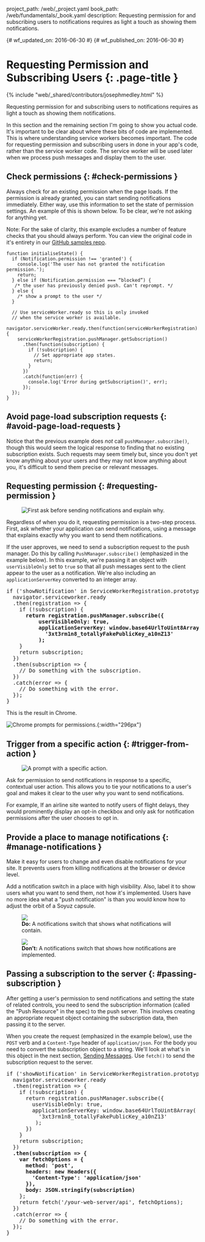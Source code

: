 project_path: /web/_project.yaml
book_path: /web/fundamentals/_book.yaml
description: Requesting permission for and subscribing users to notifications requires as light a touch as showing them notifications.

{# wf_updated_on: 2016-06-30 #}
{# wf_published_on: 2016-06-30 #}

# Requesting Permission and Subscribing Users {: .page-title }

{% include "web/_shared/contributors/josephmedley.html" %}

Requesting permission for and subscribing users to notifications requires as light a touch as showing them notifications.

In this section and the remaining section I'm going to show you actual code.
It's important to be clear about where these bits of code are implemented. This
is where understanding service workers becomes important. The code for
requesting permission and subscribing users in done in your app's code, rather
than the service worker code. The service worker will be used later when we
process push messages and display them to the user.

## Check permissions {: #check-permissions }

Always check for an existing permission when the page loads. If the permission
is already granted, you can start sending notifications
immediately. Either way, use this information to set the state of permission
settings. An example of this is shown below. To be clear, we're not asking for
anything yet.

Note: For the sake of clarity, this example excludes a number of feature checks
that you should always perform. You can view the original code in it's entirety
in our <a href='https://github.com/GoogleChrome/samples/tree/gh-pages/push-messaging-and-notifications'>
GitHub samples repo</a>.


    function initialiseState() {
      if (Notification.permission !== 'granted') {
        console.log('The user has not granted the notification permission.');
        return;
      } else if (Notification.permission === “blocked”) {
       /* the user has previously denied push. Can't reprompt. */ 
      } else {
        /* show a prompt to the user */
      }
      
      // Use serviceWorker.ready so this is only invoked
      // when the service worker is available.
      navigator.serviceWorker.ready.then(function(serviceWorkerRegistration) {
        serviceWorkerRegistration.pushManager.getSubscription()
          .then(function(subscription) {
            if (!subscription) {
              // Set appropriate app states.
              return;
            }
          })
          .catch(function(err) {
            console.log('Error during getSubscription()', err);
          });
      });
    }
    

## Avoid page-load subscription requests {: #avoid-page-load-requests }

Notice that the previous example does _not_ call 
`pushManager.subscribe()`, though this would seem the logical response to
finding that no existing subscription exists. Such requests may seem timely but, since you don't yet know anything about your users and they may not 
know anything about you, it's difficult to send them precise or relevant
messages.

## Requesting permission {: #requesting-permission }

<figure class="attempt-right">
  <img src="images/news-prompt.png" alt="First ask before sending notifications and explain why.">
</figure>

Regardless of when you do it, requesting permission is a two-step process.
First, ask whether your application can send notifications, using a message that
explains exactly why you want to send them notifications.

If the user approves, we need to send a subscription request to the push
manager. Do this by calling `PushManager.subscribe()` (emphasized in the
example below). In this example, we're passing it an object with
`userVisibleOnly` set to `true` so that all push messages sent to the client appear to the user as a notification. We're also  including an
`applicationServerKey` converted to an integer array.

<div style="clear:both;"></div>

<pre class="prettyprint">
if ('showNotification' in ServiceWorkerRegistration.prototype) {
  navigator.serviceworker.ready
  .then(registration => {
    if (!subscription) {
      <strong>return registration.pushManager.subscribe({
          userVisibleOnly: true,
          applicationServerKey: window.base64UrlToUint8Array(
            '3xt3rm1n8_totallyFakePublicKey_a10nZ13'
          );</strong>
    }
    return subscription;
  })
  .then(subscription => {
    // Do something with the subscription.
  })
  .catch(error => {
    // Do something with the error.
  });
}
</pre>

This is the result in Chrome.

![Chrome prompts for permissions.](images/news-permissions.png){:width="296px"}

## Trigger from a specific action {: #trigger-from-action }

<figure class="attempt-right">
  <img src="images/airline-prompt.png" alt="A prompt with a specific action.">
</figure>

Ask for permission to send notifications in response to a specific,
contextual user action. This allows you to tie your notifications
to a user's goal and makes it clear to the user why you want to send
notifications.

For example, If an airline site wanted to notify users of flight delays,
they would prominently display an opt-in checkbox and only ask for
notification permissions after the user chooses to opt in.

<div style="clear:both;"></div>

## Provide a place to manage notifications {: #manage-notifications }

Make it easy for users to change and even disable notifications for your site.
It prevents users from killing notifications at the browser or device level.

Add a notification switch in a place with high visibility. Also, label it to
show users what you want to send them, not how it's implemented. Users have no
more idea what a "push notification" is than you would know how to adjust the
orbit of a Soyuz capsule.

<div class="attempt-left">
  <figure>
    <img src="images/flight-delay.png">
    <figcaption class="success">
      <b>Do:</b> A notifications switch that shows what notifications will contain.
    </figcaption>
  </figure>
</div>
<div class="attempt-right">
  <figure>
    <img src="images/send-push.png">
    <figcaption class="warning">
      <b>Don’t:</b> A notifications switch that shows how notifications are implemented.
    </figcaption>
  </figure>
</div>
<div style="clear:both;"></div>


## Passing a subscription to the server {: #passing-subscription }

After getting a user's permission to send notifications and setting the state of
related controls, you need to send the subscription information (called the
"Push Resource" in the spec) to the push server. This involves creating an
appropriate request object containing the subscription data, then passing it to
the server.

When you create the request (emphasized in the example below), use the  `POST`
verb and a `Content-Type` header of  `application/json`. For the body you need
to convert the subscription object to a  string. We'll look at what's in this
object in the next section, [Sending  Messages](sending-messages). Use `fetch()`
to send the subscription request to the server.

<pre class="prettyprint">
if ('showNotification' in ServiceWorkerRegistration.prototype) {
  navigator.serviceworker.ready
  .then(registration => {
    if (!subscription) {
      return registration.pushManager.subscribe({
        userVisibleOnly: true,
        applicationServerKey: window.base64UrlToUint8Array(
          '3xt3rm1n8_totallyFakePublicKey_a10nZ13'
         );
      })
    }
    return subscription;
  })
  <strong>.then(subscription => {
    var fetchOptions = {
      method: 'post',
      headers: new Headers({
        'Content-Type': 'application/json'
      }),
      body: JSON.stringify(subscription)</strong>
    };
    return fetch('/your-web-server/api', fetchOptions);
  })
  .catch(error => {
    // Do something with the error.
  });
}
</pre>

